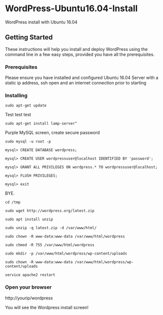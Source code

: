 # WordPress-Ubuntu16.04-Install
WordPress install with Ubuntu 16.04

## Getting Started
These instructions will help you install and deploy WordPress using the command line in a few easy steps, provided you have all the prerequisites.

### Prerequisites
Please ensure you have installed and configured Ubuntu 16.04 Server with a static ip address, ssh open and an internet connection prior to starting

### Installing
```
sudo apt-get update
```

Test test test
```
sudo apt-get install lamp-server^
```

Purple MySQL screen, create secure password

```
sudo mysql -u root -p
```

```
mysql> CREATE DATABASE wordpress;
```

```
mysql> CREATE USER wordpressuser@localhost IDENTIFIED BY 'password';
```

```
mysql> GRANT ALL PRIVILEGES ON wordpress.* TO wordpressuser@localhost;
```

```
mysql> FLUSH PRIVILEGES;
```

```
mysql> exit
```

BYE.

```
cd /tmp
```

```
sudo wget http://wordpress.org/latest.zip
```

```
sudo apt install unzip
```

```
sudo unzip -q latest.zip -d /var/www/html/
```

```
sudo chown -R www-data:www-data /var/www/html/wordpress
```

```
sudo chmod -R 755 /var/www/html/wordpress
```

```
sudo mkdir -p /var/www/html/wordpress/wp-content/uploads
```

```
sudo chown -R www-data:www-data /var/www/html/wordpress/wp-content/uploads
```

```
service apache2 restart
```

### Open your browser
http://yourip/wordpress

You will see the Wordpress install screen!
